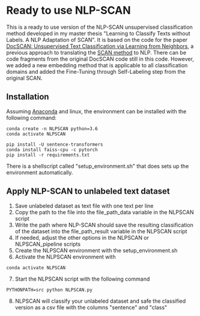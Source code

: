 # Ready to use NLP-SCAN

This is a ready to use version of the NLP-SCAN unsupervised classification method developed in my master thesis "Learning to Classify Texts without Labels. A NLP Adaptation of SCAN". It is based on the code for the paper [DocSCAN: Unsupervised Text Classification via Learning from Neighbors](https://aclanthology.org/2022.konvens-1.4/), a previous approach to translating the [SCAN method](https://link.springer.com/chapter/10.1007/978-3-030-58607-2_16) to NLP.  There can be code fragments from the original DocSCAN code still in this code. However, we added a new embedding method that is applicable to all classification domains and added the Fine-Tuning through Self-Labeling step from the original SCAN. 

## Installation

Assuming [Anaconda](https://docs.anaconda.com/anaconda/install/) and linux, the environment can be installed with the following command:
```shell
conda create -n NLPSCAN python=3.6
conda activate NLPSCAN

pip install -U sentence-transformers
conda install faiss-cpu -c pytorch
pip install -r requirements.txt
```

There is a shellscript called "setup_environment.sh" that does sets up the environment automatically. 

## Apply NLP-SCAN to unlabeled text dataset

1. Save unlabeled dataset as text file with one text per line 
2. Copy the path to the file into the file_path_data variable in the NLPSCAN script 
3. Write the path where NLP-SCAN should save the resulting classification of the dataset into the file_path_result variable in the NLPSCAN script
4. If needed, adjust the other options in the NLPSCAN or NLPSCAN_pipeline scripts
5. Create the NLPSCAN environment with the setup_environment.sh
6. Activate the NLPSCAN environment with 
```shell
conda activate NLPSCAN
```
7. Start the NLPSCAN script with the following command
```shell
PYTHONPATH=src python NLPSCAN.py 
```
8. NLPSCAN will classify your unlabeled dataset and safe the classified version as a csv file with the columns "sentence" and "class"

